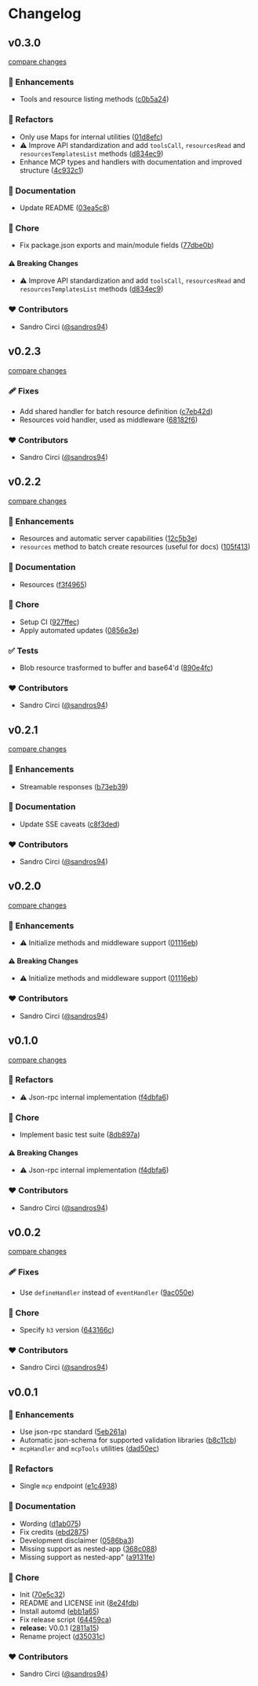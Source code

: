 # Changelog

## v0.3.0

[compare changes](https://github.com/sandros94/h3-mcp-tools/compare/v0.2.3...v0.3.0)

### 🚀 Enhancements

- Tools and resource listing methods ([c0b5a24](https://github.com/sandros94/h3-mcp-tools/commit/c0b5a24))

### 💅 Refactors

- Only use Maps for internal utilities ([01d8efc](https://github.com/sandros94/h3-mcp-tools/commit/01d8efc))
- ⚠️ Improve API standardization and add `toolsCall`, `resourcesRead` and `resourcesTemplatesList` methods ([d834ec9](https://github.com/sandros94/h3-mcp-tools/commit/d834ec9))
- Enhance MCP types and handlers with documentation and improved structure ([4c932c1](https://github.com/sandros94/h3-mcp-tools/commit/4c932c1))

### 📖 Documentation

- Update README ([03ea5c8](https://github.com/sandros94/h3-mcp-tools/commit/03ea5c8))

### 🏡 Chore

- Fix package.json exports and main/module fields ([77dbe0b](https://github.com/sandros94/h3-mcp-tools/commit/77dbe0b))

#### ⚠️ Breaking Changes

- ⚠️ Improve API standardization and add `toolsCall`, `resourcesRead` and `resourcesTemplatesList` methods ([d834ec9](https://github.com/sandros94/h3-mcp-tools/commit/d834ec9))

### ❤️ Contributors

- Sandro Circi ([@sandros94](https://github.com/sandros94))

## v0.2.3

[compare changes](https://github.com/sandros94/h3-mcp-tools/compare/v0.2.2...v0.2.3)

### 🩹 Fixes

- Add shared handler for batch resource definition ([c7eb42d](https://github.com/sandros94/h3-mcp-tools/commit/c7eb42d))
- Resources void handler, used as middleware ([68182f6](https://github.com/sandros94/h3-mcp-tools/commit/68182f6))

### ❤️ Contributors

- Sandro Circi ([@sandros94](https://github.com/sandros94))

## v0.2.2

[compare changes](https://github.com/sandros94/h3-mcp-tools/compare/v0.2.1...v0.2.2)

### 🚀 Enhancements

- Resources and automatic server capabilities ([12c5b3e](https://github.com/sandros94/h3-mcp-tools/commit/12c5b3e))
- `resources` method to batch create resources (useful for docs) ([105f413](https://github.com/sandros94/h3-mcp-tools/commit/105f413))

### 📖 Documentation

- Resources ([f3f4965](https://github.com/sandros94/h3-mcp-tools/commit/f3f4965))

### 🏡 Chore

- Setup CI ([927ffec](https://github.com/sandros94/h3-mcp-tools/commit/927ffec))
- Apply automated updates ([0856e3e](https://github.com/sandros94/h3-mcp-tools/commit/0856e3e))

### ✅ Tests

- Blob resource trasformed to buffer and base64'd ([890e4fc](https://github.com/sandros94/h3-mcp-tools/commit/890e4fc))

### ❤️ Contributors

- Sandro Circi ([@sandros94](https://github.com/sandros94))

## v0.2.1

[compare changes](https://github.com/sandros94/h3-mcp-tools/compare/v0.2.0...v0.2.1)

### 🚀 Enhancements

- Streamable responses ([b73eb39](https://github.com/sandros94/h3-mcp-tools/commit/b73eb39))

### 📖 Documentation

- Update SSE caveats ([c8f3ded](https://github.com/sandros94/h3-mcp-tools/commit/c8f3ded))

### ❤️ Contributors

- Sandro Circi ([@sandros94](https://github.com/sandros94))

## v0.2.0

[compare changes](https://github.com/sandros94/h3-mcp-tools/compare/v0.1.0...v0.2.0)

### 🚀 Enhancements

- ⚠️ Initialize methods and middleware support ([01116eb](https://github.com/sandros94/h3-mcp-tools/commit/01116eb))

#### ⚠️ Breaking Changes

- ⚠️ Initialize methods and middleware support ([01116eb](https://github.com/sandros94/h3-mcp-tools/commit/01116eb))

### ❤️ Contributors

- Sandro Circi ([@sandros94](https://github.com/sandros94))

## v0.1.0

[compare changes](https://github.com/sandros94/h3-mcp-tools/compare/v0.0.2...v0.1.0)

### 💅 Refactors

- ⚠️ Json-rpc internal implementation ([f4dbfa6](https://github.com/sandros94/h3-mcp-tools/commit/f4dbfa6))

### 🏡 Chore

- Implement basic test suite ([8db897a](https://github.com/sandros94/h3-mcp-tools/commit/8db897a))

#### ⚠️ Breaking Changes

- ⚠️ Json-rpc internal implementation ([f4dbfa6](https://github.com/sandros94/h3-mcp-tools/commit/f4dbfa6))

### ❤️ Contributors

- Sandro Circi ([@sandros94](https://github.com/sandros94))

## v0.0.2

[compare changes](https://github.com/sandros94/h3-mcp-tools/compare/v0.0.1...v0.0.2)

### 🩹 Fixes

- Use `defineHandler` instead of `eventHandler` ([9ac050e](https://github.com/sandros94/h3-mcp-tools/commit/9ac050e))

### 🏡 Chore

- Specify `h3` version ([643166c](https://github.com/sandros94/h3-mcp-tools/commit/643166c))

### ❤️ Contributors

- Sandro Circi ([@sandros94](https://github.com/sandros94))

## v0.0.1

### 🚀 Enhancements

- Use json-rpc standard ([5eb261a](https://github.com/sandros94/h3-mcp-tools/commit/5eb261a))
- Automatic json-schema for supported validation libraries ([b8c11cb](https://github.com/sandros94/h3-mcp-tools/commit/b8c11cb))
- `mcpHandler` and `mcpTools` utilities ([dad50ec](https://github.com/sandros94/h3-mcp-tools/commit/dad50ec))

### 💅 Refactors

- Single `mcp` endpoint ([e1c4938](https://github.com/sandros94/h3-mcp-tools/commit/e1c4938))

### 📖 Documentation

- Wording ([d1ab075](https://github.com/sandros94/h3-mcp-tools/commit/d1ab075))
- Fix credits ([ebd2875](https://github.com/sandros94/h3-mcp-tools/commit/ebd2875))
- Development disclaimer ([0586ba3](https://github.com/sandros94/h3-mcp-tools/commit/0586ba3))
- Missing support as nested-app ([368c088](https://github.com/sandros94/h3-mcp-tools/commit/368c088))
- Missing support as nested-app" ([a9131fe](https://github.com/sandros94/h3-mcp-tools/commit/a9131fe))

### 🏡 Chore

- Init ([70e5c32](https://github.com/sandros94/h3-mcp-tools/commit/70e5c32))
- README and LICENSE init ([8e24fdb](https://github.com/sandros94/h3-mcp-tools/commit/8e24fdb))
- Install automd ([ebb1a65](https://github.com/sandros94/h3-mcp-tools/commit/ebb1a65))
- Fix release script ([64459ca](https://github.com/sandros94/h3-mcp-tools/commit/64459ca))
- **release:** V0.0.1 ([2811a15](https://github.com/sandros94/h3-mcp-tools/commit/2811a15))
- Rename project ([d35031c](https://github.com/sandros94/h3-mcp-tools/commit/d35031c))

### ❤️ Contributors

- Sandro Circi ([@sandros94](https://github.com/sandros94))
